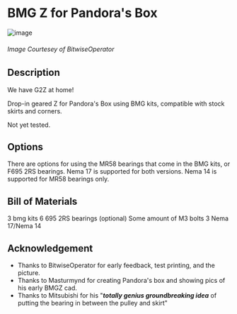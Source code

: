 # BMG Z for Pandora's Box
![image](https://media.discordapp.net/attachments/1101942488928878703/1182526465145839656/image.png?ex=65850497&is=65728f97&hm=43156e39d17ac4247ce4843ac9aa17f397788b2855a54dd0e7be99f263672f23&=&format=webp&quality=lossless&width=777&height=662)
###### Image Courtesey of BitwiseOperator

## Description
We have G2Z at home!

Drop-in geared Z for Pandora's Box using BMG kits, compatible with stock skirts and corners.

Not yet tested.

## Options
There are options for using the MR58 bearings that come in the BMG kits, or F695 2RS bearings. 
Nema 17 is supported for both versions. Nema 14 is supported for MR58 bearings only.


## Bill of Materials 
3 bmg kits
6 695 2RS bearings (optional)
Some amount of M3 bolts
3 Nema 17/Nema 14

## Acknowledgement
- Thanks to BitwiseOperator for early feedback, test printing, and the picture.
- Thanks to Masturmynd for creating Pandora's box and showing pics of his early BMGZ cad.
- Thanks to Mitsubishi for his "***totally genius groundbreaking idea*** of putting the bearing in between the pulley and skirt"

